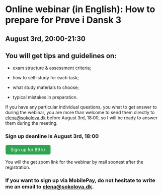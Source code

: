 
# Online webinar (in English): How to prepare for Prøve i Dansk 3 

## August 3rd, 20:00-21:30 

## You will get tips and guidelines on:

* exam structure & assessment criteria;

* how to self-study for each task;

* what study materials to choose;

* typical mistakes in preparation. 

If you have any particular individual questions, you what to get answer to during the webinar, you are more than welcome to send them directly to elena@sokolova.dk before August 3rd, 18:00, so I will be ready to answer them during the meeting. 


<style>
.btn {
  color: white;
  background-color: #2ea44f;
  border-color: rgba(27,31,35,.1);
  box-shadow: 0 0px 0 rgba(27,31,35,.1),inset 0 1px 0 hsla(0,0%,100%,.03);
  position: relative;
  display: inline-block;
  padding: 5px 16px;
  font-size: 14px
  font-weight: 500;
  line-height: 20px;
  white-space: nowrap;
  vertical-align: middle;
  cursor: pointer;
  border: 1px solid;
  border-radius: 6px;
  text-decoration: none;
}
</style>

### Sign up deanline is August 3rd, 18:00

<a class="btn" href="https://buy.stripe.com/14k5nIfYC7sbbw46ow"> Sign up for 89 kr </a>

You will the get zoom link for the webinar by mail soonest after the registration. 

### If you want to sign up via MobilePay, do not hesitate to write me an email to elena@sokolova.dk. 




